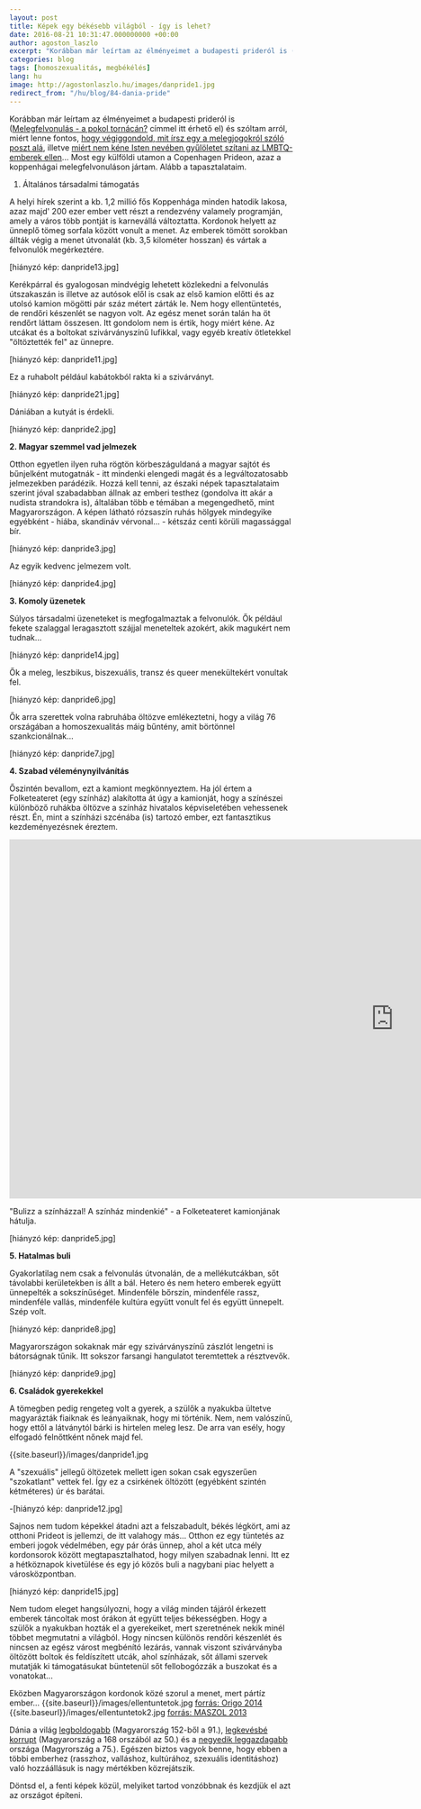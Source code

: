 ```yaml
---
layout: post
title: Képek egy békésebb világból - így is lehet?
date: 2016-08-21 10:31:47.000000000 +00:00
author: agoston_laszlo
excerpt: "Korábban már leírtam az élményeimet a budapesti prideról is (Melegfelvonulás - a pokol tornácán? címmel itt érhető el) és szóltam arról, miért lenne fontos, hogy végiggondold, mit írsz egy a melegjogokról szóló poszt alá illetve miért nem kéne Isten nevében gyűlöletet szítani az LMBTQ-emberek ellen... Most egy külföldi utamon a Copenhagen Prideon, azaz a koppenhágai melegfelvonuláson jártam. Alább a tapasztalataim."
categories: blog
tags: [homoszexualitás, megbékélés]
lang: hu
image: http://agostonlaszlo.hu/images/danpride1.jpg
redirect_from: "/hu/blog/84-dania-pride"
---
```

Korábban már leírtam az élményeimet a budapesti prideról is ([Melegfelvonulás - a pokol tornácán?](http://agostonlaszlo.hu/blog/budapestpride) címmel itt érhető el</a>) és szóltam arról, miért lenne fontos, [hogy végiggondold, mit írsz egy a melegjogokról szóló poszt alá](http://agostonlaszlo.hu/blog/lmbtq), illetve [miért nem kéne Isten nevében gyűlöletet szítani az LMBTQ-emberek ellen](http://agostonlaszlo.hu/blog/keresztenyseg-meleg)... Most egy külföldi utamon a Copenhagen Prideon, azaz a koppenhágai melegfelvonuláson jártam. Alább a tapasztalataim.

1. Általános társadalmi támogatás

A helyi hírek szerint a kb. 1,2 millió fős Koppenhága minden hatodik lakosa, azaz majd' 200 ezer ember vett részt a rendezvény valamely programján, amely a város több pontját is karnevállá változtatta. Kordonok helyett az ünneplő tömeg sorfala között vonult a menet. Az emberek tömött sorokban állták végig a menet útvonalát (kb. 3,5 kilométer hosszan) és vártak a felvonulók megérkeztére.

[hiányzó kép: danpride13.jpg]


Kerékpárral és gyalogosan mindvégig lehetett közlekedni a felvonulás útszakaszán is illetve az autósok elől is csak az első kamion előtti és az utolsó kamion mögötti pár száz métert zárták le. Nem hogy ellentüntetés, de rendőri készenlét se nagyon volt. Az egész menet során talán ha öt rendőrt láttam összesen. Itt gondolom nem is értik, hogy miért kéne. Az utcákat és a boltokat szivárványszínű lufikkal, vagy egyéb kreatív ötletekkel "öltöztették fel" az ünnepre.

[hiányzó kép: danpride11.jpg]

Ez a ruhabolt például kabátokból rakta ki a szivárványt.

[hiányzó kép: danpride21.jpg]

Dániában a kutyát is érdekli.

[hiányzó kép: danpride2.jpg]

**2. Magyar szemmel vad jelmezek**

Otthon egyetlen ilyen ruha rögtön körbeszáguldaná a magyar sajtót és bűnjelként mutogatnák - itt mindenki elengedi magát és a legváltozatosabb jelmezekben parádézik. Hozzá kell tenni, az északi népek tapasztalataim szerint jóval szabadabban állnak az emberi testhez (gondolva itt akár a nudista strandokra is), általában több e témában a megengedhető, mint Magyarországon. A képen látható rózsaszín ruhás hölgyek mindegyike egyébként - hiába, skandináv vérvonal... - kétszáz centi körüli magassággal bír.

[hiányzó kép: danpride3.jpg]

Az egyik kedvenc jelmezem volt.

[hiányzó kép: danpride4.jpg]

**3. Komoly üzenetek**

Súlyos társadalmi üzeneteket is megfogalmaztak a felvonulók. Ők például fekete szalaggal leragasztott szájjal meneteltek azokért, akik magukért nem tudnak...

[hiányzó kép: danpride14.jpg]

Ők a meleg, leszbikus, biszexuális, transz és queer menekültekért vonultak fel.

[hiányzó kép: danpride6.jpg]

Ők arra szerettek volna rabruhába öltözve emlékeztetni, hogy a világ 76 országában a homoszexualitás máig bűntény, amit börtönnel szankcionálnak...

[hiányzó kép: danpride7.jpg]

**4. Szabad véleménynyilvánítás**

Őszintén bevallom, ezt a kamiont megkönnyeztem. Ha jól értem a Folketeateret (egy színház) alakította át úgy a kamionját, hogy a színészei különböző ruhákba öltözve a színház hivatalos képviseletében vehessenek részt. Én, mint a színházi szcénába (is) tartozó ember, ezt fantasztikus kezdeményezésnek éreztem.

<iframe width="1366" height="638" src="https://www.youtube.com/embed/jhXmXA2NTRo" frameborder="0" allowfullscreen></iframe>

"Bulizz a színházzal! A színház mindenkié" - a Folketeateret kamionjának hátulja.

[hiányzó kép: danpride5.jpg]

**5. Hatalmas buli**

Gyakorlatilag nem csak a felvonulás útvonalán, de a mellékutcákban, sőt távolabbi kerületekben is állt a bál. Hetero és nem hetero emberek együtt ünnepelték a sokszínűséget. Mindenféle bőrszín, mindenféle rassz, mindenféle vallás, mindenféle kultúra együtt vonult fel és együtt ünnepelt. Szép volt.

[hiányzó kép: danpride8.jpg]

Magyarországon sokaknak már egy szivárványszínű zászlót lengetni is bátorságnak tűnik. Itt sokszor farsangi hangulatot teremtettek a résztvevők.

[hiányzó kép: danpride9.jpg]

**6. Családok gyerekekkel**

A tömegben pedig rengeteg volt a gyerek, a szülők a nyakukba ültetve magyarázták fiaiknak és leányaiknak, hogy mi történik. Nem, nem valószínű, hogy ettől a látványtól bárki is hirtelen meleg lesz. De arra van esély, hogy elfogadó felnőttként nőnek majd fel.

{{site.baseurl}}/images/danpride1.jpg

A "szexuális" jellegű öltözetek mellett igen sokan csak egyszerűen "szokatlant" vettek fel. Így ez a csirkének öltözött (egyébként szintén kétméteres) úr és barátai.

-[hiányzó kép: danpride12.jpg]

Sajnos nem tudom képekkel átadni azt a felszabadult, békés légkört, ami az otthoni Prideot is jellemzi, de itt valahogy más... Otthon ez egy tüntetés az emberi jogok védelmében, egy pár órás ünnep, ahol a két utca mély kordonsorok között megtapasztalhatod, hogy milyen szabadnak lenni. Itt ez a hétköznapok kivetülése és egy jó közös buli a nagybani piac helyett a városközpontban.

[hiányzó kép: danpride15.jpg]

Nem tudom eleget hangsúlyozni, hogy a világ minden tájáról érkezett emberek táncoltak most órákon át együtt teljes békességben. Hogy a szülők a nyakukban hozták el a gyerekeiket, mert szeretnének nekik minél többet megmutatni a világból. Hogy nincsen különös rendőri készenlét és nincsen az egész várost megbénító lezárás, vannak viszont szivárványba öltözött boltok és feldíszített utcák, ahol színházak, sőt állami szervek mutatják ki támogatásukat büntetenül sőt fellobogózzák a buszokat és a vonatokat...

Eközben Magyarországon kordonok közé szorul a menet, mert pártíz ember...
{{site.baseurl}}/images/ellentuntetok.jpg
[forrás: Origo 2014](http://www.origo.hu/itthon/20140707-a-pride-on-kamionra-maszo-ellentuntetot-es-a-biztonsagi-oroket-is-orzetbe-vette-a-rendorseg.html)
{{site.baseurl}}/images/ellentuntetok2.jpg
[forrás: MASZOL 2013](http://www.maszol.ro/index.php/kulfold/14731-melegek-es-jobbikosok-vonultak-a-budapest-pride-on)

Dánia a világ [legboldogabb](https://en.wikipedia.org/wiki/World_Happiness_Report) (Magyarország 152-ből a 91.), [legkevésbé korrupt](https://en.wikipedia.org/wiki/Corruption_Perceptions_Index) (Magyarország a 168 orszából az 50.) és a [negyedik leggazdagabb](http://piackutatas.blogspot.dk/2015/07/a-vilag-leggazdagabb-orszagai-2014.html) országa (Magyrország a 75.). Egészen biztos vagyok benne, hogy ebben a többi emberhez (rasszhoz, valláshoz, kultúrához, szexuális identitáshoz) való hozzáállásuk is nagy mértékben közrejátszik.

Döntsd el, a fenti képek közül, melyiket tartod vonzóbbnak és kezdjük el azt az országot építeni.
